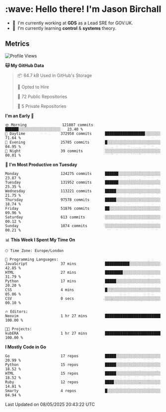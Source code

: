 <h1 align="left" id="jason-title">:wave: Hello there! I'm Jason Birchall</h1>

- :office: &nbsp;I'm currently working at **GDS** as a Lead SRE for GOV.UK.
- :seedling: &nbsp;I’m currently learning **control** & **systems** theory.

<h2>Metrics</h2>

<!--START_SECTION:waka-->
![Profile Views](http://img.shields.io/badge/Profile%20Views-2-blue)

**🐱 My GitHub Data** 

> 📦 64.7 kB Used in GitHub's Storage 
 > 
> 💼 Opted to Hire
 > 
> 📜 72 Public Repositories 
 > 
> 🔑 5 Private Repositories 
 > 
**I'm an Early 🐤** 

```text
🌞 Morning                121807 commits      ██████░░░░░░░░░░░░░░░░░░░   23.40 % 
🌆 Daytime                372958 commits      ██████████████████░░░░░░░   71.64 % 
🌃 Evening                25785 commits       █░░░░░░░░░░░░░░░░░░░░░░░░   04.95 % 
🌙 Night                  39 commits          ░░░░░░░░░░░░░░░░░░░░░░░░░   00.01 % 
```
📅 **I'm Most Productive on Tuesday** 

```text
Monday                   124275 commits      ██████░░░░░░░░░░░░░░░░░░░   23.87 % 
Tuesday                  131952 commits      ██████░░░░░░░░░░░░░░░░░░░   25.35 % 
Wednesday                113221 commits      █████░░░░░░░░░░░░░░░░░░░░   21.75 % 
Thursday                 97578 commits       █████░░░░░░░░░░░░░░░░░░░░   18.74 % 
Friday                   51876 commits       ██░░░░░░░░░░░░░░░░░░░░░░░   09.96 % 
Saturday                 613 commits         ░░░░░░░░░░░░░░░░░░░░░░░░░   00.12 % 
Sunday                   1074 commits        ░░░░░░░░░░░░░░░░░░░░░░░░░   00.21 % 
```


📊 **This Week I Spent My Time On** 

```text
🕑︎ Time Zone: Europe/London

💬 Programming Languages: 
JavaScript               37 mins             ███████████░░░░░░░░░░░░░░   42.85 % 
HTML                     27 mins             ████████░░░░░░░░░░░░░░░░░   31.79 % 
Python                   17 mins             █████░░░░░░░░░░░░░░░░░░░░   20.20 % 
CSS                      4 mins              █░░░░░░░░░░░░░░░░░░░░░░░░   05.06 % 
CSV                      0 secs              ░░░░░░░░░░░░░░░░░░░░░░░░░   00.10 % 

🔥 Editors: 
Neovim                   1 hr 27 mins        █████████████████████████   100.00 % 

🐱‍💻 Projects: 
kubERA                   1 hr 27 mins        █████████████████████████   100.00 % 
```

**I Mostly Code in Go** 

```text
Go                       17 repos            █████░░░░░░░░░░░░░░░░░░░░   20.99 % 
Python                   15 repos            █████░░░░░░░░░░░░░░░░░░░░   18.52 % 
HTML                     15 repos            █████░░░░░░░░░░░░░░░░░░░░   18.52 % 
Ruby                     12 repos            ████░░░░░░░░░░░░░░░░░░░░░   14.81 % 
Smarty                   4 repos             █░░░░░░░░░░░░░░░░░░░░░░░░   04.94 % 
```




 Last Updated on 08/05/2025 20:43:22 UTC
<!--END_SECTION:waka-->

<!-- links -->

[issues page]: https://github.com/jasonBirchall/jasonBirchall/issues "jasonBirchall/issues"
